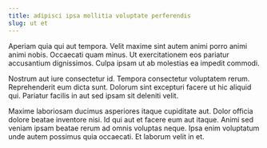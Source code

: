 ```yaml
---
title: adipisci ipsa mollitia voluptate perferendis
slug: ut et
---
```


Aperiam quia qui aut tempora. Velit maxime sint autem animi porro animi animi nobis. Occaecati quam minus. Ut exercitationem eos pariatur accusantium dignissimos. Culpa ipsam ut ab molestias ea impedit commodi.

Nostrum aut iure consectetur id. Tempora consectetur voluptatem rerum. Reprehenderit eum dicta sunt. Dolorum sint excepturi facere ut hic aliquid qui. Pariatur facilis in aut sed ipsam sit deleniti velit.

Maxime laboriosam ducimus asperiores itaque cupiditate aut. Dolor officia dolore beatae inventore nisi. Id qui aut et facere eum aut itaque. Animi sed veniam ipsam beatae rerum ad omnis voluptas neque. Ipsa enim voluptatum unde autem possimus quia occaecati. Et laborum velit in et.

